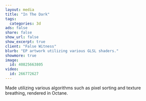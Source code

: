 ```yaml
---
layout: media
title: "In The Dark"
tags:
  categories: 3d
ads: false
share: false
show_url: false
show_excerpt: true
client: "False Witness"
blurb: "EP artwork utilizing various GLSL shaders."
showmore: true
image:
  id: 40825663805
video:
  id: 266772627
---
```


Made utilizing various algorithms such as pixel sorting and texture breathing, rendered in Octane.
